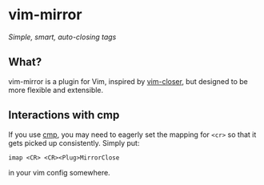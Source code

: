 vim-mirror
==========

*Simple, smart, auto-closing tags*

## What?

vim-mirror is a plugin for Vim, inspired by [vim-closer][1], but designed to be more flexible and extensible.

## Interactions with cmp

If you use [cmp][cmp], you may need to eagerly set the mapping for `<cr>` so that it gets picked up consistently. Simply put:

```vim
imap <CR> <CR><Plug>MirrorClose
```

in your vim config somewhere.

[1]: https://github.com/rstacruz/vim-closer
[cmp]: https://github.com/hrsh7th/nvim-cmp
